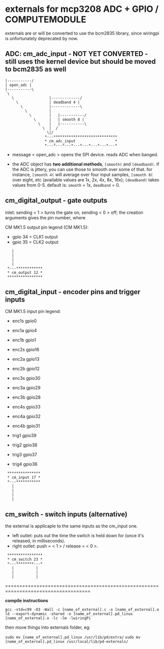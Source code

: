 externals for mcp3208 ADC + GPIO / COMPUTEMODULE 
===========================================================
externals are or will be converted to use the bcm2835 library, since wiringpi is unfortunately deprecated by now.

## ADC: cm_adc_input - NOT YET CONVERTED - still uses the kernel device but should be moved to bcm2835 as well
```
|-----------/
| open_adc |
|-----------\
 \
   \                |-------------/
     \              | deadband 4 |
       \            |-------------\
         \          |
           \        |   |-----------/     
             \      |   | smooth 8 |
               \    |   |-----------\
                 \  |  /
                   \|/   
                  *---*****************************
                  * cm_adc_input                  *
                  *---*---*---*---*---*---*---*---*
```
- message < open_adc > opens the SPI device. reads ADC when banged. 

- the ADC object has **two additional methods**, `[smooth(` and `[deadband(`. if the ADC is jittery, you can use those to smooth over some of that. for instance, `[smooth 4(` will average over four input samples,  `[smooth 8(` over eight, etc (available values are 1x, 2x, 4x, 8x, 16x); `[deadband(` takes values from 0-5. default is: `smooth` = 1x, `deadband` = 0. 



 
## cm_digital_output - gate outputs
inlet: sending < 1 > turns the gate on, sending < 0 > off; the creation arguments gives the pin number, where 

CM MK1.5 output pin legend (CM MK1.5):
- gpio 34 = CLK1 output
- gpio 35 = CLK2 output

```
   |   
   |   
   |   
   |   
 *---************
 * cm_output 12 *
 ****************
```



## cm_digital_input - encoder pins and trigger inputs

CM MK1.5 input pin legend:
- enc1s   gpio0
- enc1a   gpio4
- enc1b   gpio1

- enc2s   gpio16
- enc2a   gpio13
- enc2b   gpio12

- enc3s   gpio30
- enc3a   gpio29
- enc3b   gpio28

- enc4s   gpio33
- enc4a   gpio32
- enc4b   gpio31

- trig1   gpio39
- trig2   gpio38
- trig3   gpio37
- trig4   gpio36

```
 ***************
 * cm_input 17 *
 *---***********
   |
   |
   |
   |
```



## cm_switch - switch inputs (alternative)
the external is applicaple to the same inputs as the cm_input one.

- left outlet: puts out the time the switch is held down for (once it's released, in milliseconds).
- right outlet: push = < 1 > / release = < 0 >.
```
 ****************
 * cm_switch 23 *
 *---********---*
   |          |
   |          |
   |          |
```


====================================================================================


**compile instructions**

`gcc -std=c99 -O3 -Wall -c [name_of_external].c -o [name_of_external].o`
`ld --export-dynamic -shared -o [name_of_external].pd_linux [name_of_external].o -lc -lm -lwiringPi`

then move things into externals folder, eg: 

`sudo mv [name_of_external].pd_linux /usr/lib/pd/extra/`
`sudo mv [name_of_external].pd_linux /usr/local/lib/pd-externals/`
